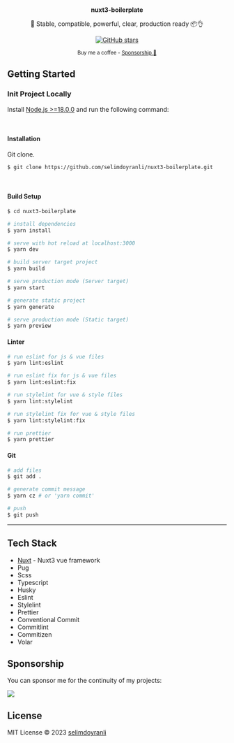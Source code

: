 <br>

<p align="center">
<b>nuxt3-boilerplate</b>
</p>

<p align="center">
💚 Stable, compatible, powerful, clear, production ready 📦👌
</p>

<p align="center">
<a href="https://github.com/selimdoyranli/nuxt3-boilerplate" target="__blank"><img alt="GitHub stars" src="https://img.shields.io/github/stars/selimdoyranli/nuxt3-boilerplate?style=social"></a>
</p>

<div align="center">
<sub>Buy me a coffee - <a href="https://www.buymeacoffee.com/selimdoyranli">Sponsorship 💖</a></sub><br>
</div>

## Getting Started

### Init Project Locally

Install [Node.js >=18.0.0](https://nodejs.org/) and run the following command:

&nbsp;

#### Installation

Git clone.

```bash
$ git clone https://github.com/selimdoyranli/nuxt3-boilerplate.git
```

&nbsp;

#### Build Setup

```bash
$ cd nuxt3-boilerplate

# install dependencies
$ yarn install

# serve with hot reload at localhost:3000
$ yarn dev

# build server target project
$ yarn build

# serve production mode (Server target)
$ yarn start

# generate static project
$ yarn generate

# serve production mode (Static target)
$ yarn preview

```

#### Linter

```bash
# run eslint for js & vue files
$ yarn lint:eslint

# run eslint fix for js & vue files
$ yarn lint:eslint:fix

# run stylelint for vue & style files
$ yarn lint:stylelint

# run stylelint fix for vue & style files
$ yarn lint:stylelint:fix

# run prettier
$ yarn prettier

```

#### Git

```bash
# add files
$ git add .

# generate commit message
$ yarn cz # or 'yarn commit'

# push
$ git push

```

---

## Tech Stack

- [Nuxt](https://nuxt.com) - Nuxt3 vue framework
- Pug
- Scss
- Typescript
- Husky
- Eslint
- Stylelint
- Prettier
- Conventional Commit
- Commitlint
- Commitizen
- Volar

## Sponsorship

You can sponsor me for the continuity of my projects:

<p align="left">
  <a href="https://buymeacoffee.com/selimdoyranli">
    <img src='https://www.buymeacoffee.com/assets/img/custom_images/yellow_img.png'/>
  </a>
</p>

## License

MIT License © 2023 [selimdoyranli](https://github.com/selimdoyranli)
